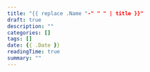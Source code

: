 ```yaml
---
title: "{{ replace .Name "-" " " | title }}"
draft: true
description: ""
categories: []
tags: []
date: {{ .Date }}
readingTime: true
summary: ""
---
```


